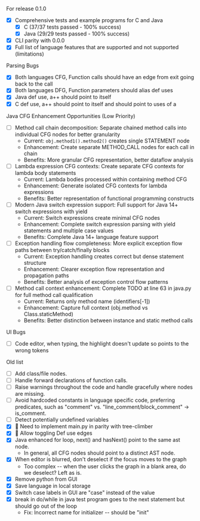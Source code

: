 For release 0.1.0
- [x] Comprehensive tests and example programs for C and Java
  - [x] C (37/37 tests passed - 100% success)
  - [x] Java (29/29 tests passed - 100% success)
- [x] CLI parity with 0.0.0
- [x] Full list of language features that are supported and not supported (limitations)

Parsing Bugs
- [x] Both languages CFG, Function calls should have an edge from exit going back to the call
- [x] Both languages DFG, Function parameters should alias def uses
- [x] Java def use, a++ should point to itself
- [x] C def use, a++ should point to itself and should point to uses of a

Java CFG Enhancement Opportunities (Low Priority)
- [ ] Method call chain decomposition: Separate chained method calls into individual CFG nodes for better granularity
  - Current: `obj.method1().method2()` creates single STATEMENT node
  - Enhancement: Create separate METHOD_CALL nodes for each call in chain
  - Benefits: More granular CFG representation, better dataflow analysis
- [ ] Lambda expression CFG contexts: Create separate CFG contexts for lambda body statements
  - Current: Lambda bodies processed within containing method CFG
  - Enhancement: Generate isolated CFG contexts for lambda expressions
  - Benefits: Better representation of functional programming constructs
- [ ] Modern Java switch expression support: Full support for Java 14+ switch expressions with yield
  - Current: Switch expressions create minimal CFG nodes
  - Enhancement: Complete switch expression parsing with yield statements and multiple case values
  - Benefits: Complete Java 14+ language feature support
- [ ] Exception handling flow completeness: More explicit exception flow paths between try/catch/finally blocks
  - Current: Exception handling creates correct but dense statement structure
  - Enhancement: Clearer exception flow representation and propagation paths
  - Benefits: Better analysis of exception control flow patterns
- [ ] Method call context enhancement: Complete TODO at line 63 in java.py for full method call qualification
  - Current: Returns only method name (identifiers[-1])
  - Enhancement: Capture full context (obj.method vs Class.staticMethod)
  - Benefits: Better distinction between instance and static method calls

UI Bugs
- [ ] Code editor, when typing, the highlight doesn't update so points to the wrong tokens

Old list
- [ ] Add class/file nodes.
- [ ] Handle forward declarations of function calls.
- [ ] Raise warnings throughout the code and handle gracefully where nodes are missing.
- [ ] Avoid hardcoded constants in language specific code, preferring predicates, such as "comment" vs. "line_comment/block_comment" -> is_comment.
- [ ] Detect potentially undefined variables
- [x] 💪 Need to implement main.py in parity with tree-climber
- [x] 💪 Allow toggling Def use edges
- [x] Java enhanced for loop, next() and hasNext() point to the same ast node.
  - In general, all CFG nodes should point to a distinct AST node.
- [x] When editor is blurred, don't deselect if the focus moves to the graph
  - Too complex -- when the user clicks the graph in a blank area, do we deselect? Left as is.
- [x] Remove python from GUI
- [x] Save language in local storage
- [x] Switch case labels in GUI are "case" instead of the value
- [x] break in do/while in java test program goes to the next statement but should go out of the loop
  - Fix: Incorrect name for initializer -- should be "init"
